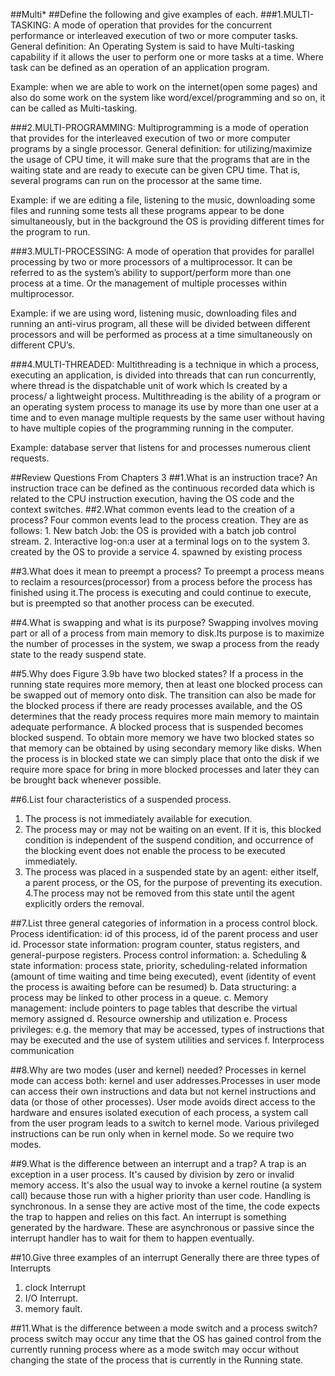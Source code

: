 ##Multi*
##Define the following and give examples of each.
###1.MULTI-TASKING:
A mode of operation that provides for the concurrent performance or interleaved execution of two or more computer tasks.
General definition: An Operating System is said to have Multi-tasking capability if it allows the user to perform one or more tasks at a time. Where task can be defined as an operation of an application program.

Example: when we are able to work on the internet(open some pages) and also do some work on the system like word/excel/programming and so on, it can be called as Multi-tasking.

###2.MULTI-PROGRAMMING:
Multiprogramming is a mode of operation that provides for the interleaved execution of two or more computer programs by a single processor.
General definition: for utilizing/maximize the usage of CPU time, it will make sure that the programs that are in the waiting state and are ready to execute can be given CPU time. That is, several programs can run on the processor at the same time.

Example: if we are editing a file, listening to the music, downloading some files and running some tests all these programs appear to be done simultaneously, but in the background the OS is providing different times for the program to run.

###3.MULTI-PROCESSING:
A mode of operation that provides for parallel processing by two or more processors of a multiprocessor.
It can be referred to as the system’s ability to support/perform more than one process at a time.
Or the management of multiple processes within multiprocessor.

Example: if we are using word, listening music, downloading files and running an anti-virus program, all these will be divided between different processors and will be performed as process at a time simultaneously on different CPU’s.

###4.MULTI-THREADED:
Multithreading  is a technique in which a process, executing an application, is divided into threads that can run concurrently, where thread is the dispatchable unit of work which Is created by a process/ a lightweight process.
Multithreading is the ability of a program or an operating system process to manage its use by more than one user at a time and to even manage multiple requests by the same user without having to have multiple copies of the programming running in the computer.

Example: database server that listens for and processes numerous client requests.

##Review Questions From Chapters 3
##1.What is an instruction trace?
An instruction trace can be defined as the continuous recorded data which is related to the CPU instruction execution, having the OS code and the context switches.
##2.What common events lead to the creation of a process?
Four common events lead to the process creation. They are as follows:
	1. New batch Job: the OS is provided with a batch job control stream.
	2. Interactive log-on:a user at a terminal logs on to the system
	3. created by the OS to provide a service
	4. spawned by existing process

##3.What does it mean to preempt a process?
To preempt a process means to reclaim a resources(processor) from a process before the process has finished using it.The process is executing and could continue to execute, but is preempted so that another process can be executed.
    
##4.What is swapping and what is its purpose?
Swapping involves moving part or all of a process from main memory to disk.Its purpose is to maximize the number of processes in the system, we swap a process from the ready state to the ready suspend state.
    
##5.Why does Figure 3.9b have two blocked states?
If a process in the running state requires more memory, then at least one blocked process can be swapped out of memory onto disk. 
The transition can also be made for the blocked process if there are ready processes available, and the OS determines that the ready process requires more main memory to maintain adequate performance.
A blocked process that is suspended becomes blocked suspend. To obtain more memory we have two blocked states so that memory can be obtained by using secondary memory like disks. When the process is in blocked state we can simply place that onto the disk
if we require more space for bring in more blocked processes and later they can be brought back whenever possible.

##6.List four characteristics of a suspended process.
  1. The process is not immediately available for execution. 
  2. The process may or may not be waiting on an event. If it is, this blocked condition is
  independent of the suspend condition, and occurrence of the blocking event does not enable the process
  to be executed immediately. 
  3. The process was placed in a suspended state by an agent: either itself, a parent process, or the OS,
  for the purpose of preventing its execution.   
  4.The process may not be removed from this state until the agent explicitly orders the removal.  

##7.List three general categories of information in a process control block.
	Process identification: id of this process, id of the parent process and user id. 
	Processor state information: program counter, status registers, and general-purpose registers. 
	Process control information: 
    a. Scheduling & state information: process state, priority, scheduling-related information 
    (amount of time waiting and time being executed), event (identity of event the process is awaiting before can be resumed) 
    b. Data structuring: a process may be linked to other process in a queue. 
    c. Memory management: include pointers to page tables that describe the virtual memory assigned
    d. Resource ownership and utilization
    e. Process privileges: e.g. the memory that may be accessed, types of instructions that may be executed and
    the use of system utilities and services 
    f. Interprocess communication

##8.Why are two modes (user and kernel) needed?
Processes in kernel mode can access both: kernel and user addresses.Processes in user mode can access their own instructions and data but not kernel instructions and data (or those of other processes).
User mode avoids direct access to the hardware and ensures isolated execution of each process, a system call from the user program leads to a switch to kernel mode. Various privileged instructions can be run only when in kernel mode. So we require two modes.

##9.What is the difference between an interrupt and a trap?
A trap is an exception in a user process. It's caused by division by zero or invalid memory access.
It's also the usual way to invoke a kernel routine (a system call) because those run with a higher 
priority than user code. Handling is synchronous. In a sense they are active most of the time, 
the code expects the trap to happen and relies on this fact.
An interrupt is something generated by the hardware. These are asynchronous or passive 
since the interrupt handler has to wait for them to happen eventually.

##10.Give three examples of an interrupt
Generally there are three types of Interrupts 

1. clock Interrupt
2. I/O Interrupt.
3. memory fault.

##11.What is the difference between a mode switch and a process switch?
  process switch may occur any time that the OS has gained control from the currently running process where as a mode switch may occur without changing the state of the process that is currently in the Running state.


















